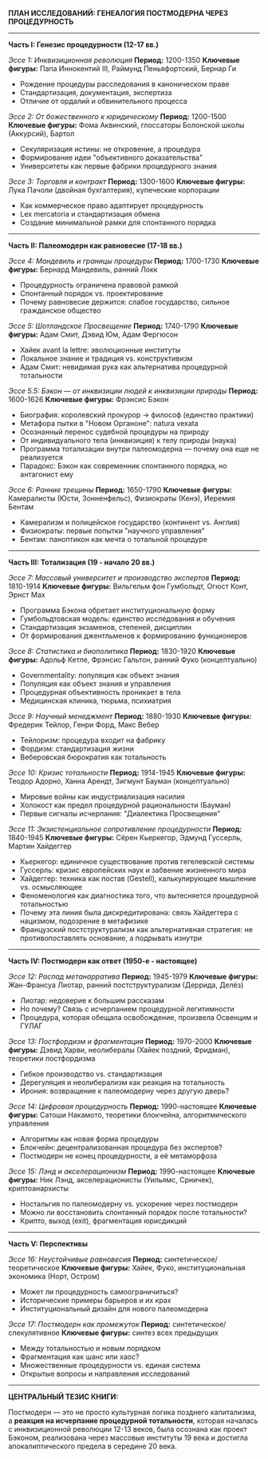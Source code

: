 **ПЛАН ИССЛЕДОВАНИЙ: ГЕНЕАЛОГИЯ ПОСТМОДЕРНА ЧЕРЕЗ ПРОЦЕДУРНОСТЬ**

---

**Часть I: Генезис процедурности (12-17 вв.)**

*Эссе 1: Инквизиционная революция*
**Период:** 1200-1350
**Ключевые фигуры:** Папа Иннокентий III, Раймунд Пеньяфортский, Бернар Ги
- Рождение процедуры расследования в каноническом праве
- Стандартизация, документация, экспертиза
- Отличие от ордалий и обвинительного процесса

*Эссе 2: От божественного к юридическому*
**Период:** 1200-1500
**Ключевые фигуры:** Фома Аквинский, глоссаторы Болонской школы (Аккурсий), Бартол
- Секуляризация истины: не откровение, а процедура
- Формирование идеи "объективного доказательства"
- Университеты как первые фабрики процедурного знания

*Эссе 3: Торговля и контракт*
**Период:** 1300-1600
**Ключевые фигуры:** Лука Пачоли (двойная бухгалтерия), купеческие корпорации
- Как коммерческое право адаптирует процедурность
- Lex mercatoria и стандартизация обмена
- Создание минимальной рамки для спонтанного порядка

---

**Часть II: Палеомодерн как равновесие (17-18 вв.)**

*Эссе 4: Мандевиль и границы процедуры*
**Период:** 1700-1730
**Ключевые фигуры:** Бернард Мандевиль, ранний Локк
- Процедурность ограничена правовой рамкой
- Спонтанный порядок vs. проектирование
- Почему равновесие держится: слабое государство, сильное гражданское общество

*Эссе 5: Шотландское Просвещение*
**Период:** 1740-1790
**Ключевые фигуры:** Адам Смит, Дэвид Юм, Адам Фергюсон
- Хайек avant la lettre: эволюционные институты
- Локальное знание и традиция vs. конструктивизм
- Адам Смит: невидимая рука как альтернатива процедурной тотальности

*Эссе 5.5: Бэкон — от инквизиции людей к инквизиции природы*
**Период:** 1600-1626
**Ключевые фигуры:** Фрэнсис Бэкон
- Биография: королевский прокурор → философ (единство практики)
- Метафора пытки в "Новом Органоне": natura vexata
- Осознанный перенос судебной процедуры на природу
- От индивидуального тела (инквизиция) к телу природы (наука)
- Программа тотализации внутри палеомодерна — почему она еще не реализуется
- Парадокс: Бэкон как современник спонтанного порядка, но антагонист ему

*Эссе 6: Ранние трещины*
**Период:** 1650-1790
**Ключевые фигуры:** Камералисты (Юсти, Зонненфельс), Физиократы (Кенэ), Иеремия Бентам
- Камерализм и полицейское государство (континент vs. Англия)
- Физиократы: первые попытки "научного управления"
- Бентам: паноптикон как мечта о тотальной процедуре

---

**Часть III: Тотализация (19 - начало 20 вв.)**

*Эссе 7: Массовый университет и производство экспертов*
**Период:** 1810-1914
**Ключевые фигуры:** Вильгельм фон Гумбольдт, Огюст Конт, Эрнст Мах
- Программа Бэкона обретает институциональную форму
- Гумбольдтовская модель: единство исследования и обучения
- Стандартизация экзаменов, степеней, дисциплин
- От формирования джентльменов к формированию функционеров

*Эссе 8: Статистика и биополитика*
**Период:** 1830-1920
**Ключевые фигуры:** Адольф Кетле, Фрэнсис Гальтон, ранний Фуко (концептуально)
- Governmentality: популяция как объект знания
- Популяция как объект знания и управления
- Процедурная объективность проникает в тела
- Медицинская клиника, тюрьма, психиатрия

*Эссе 9: Научный менеджмент*
**Период:** 1880-1930
**Ключевые фигуры:** Фредерик Тейлор, Генри Форд, Макс Вебер
- Тейлоризм: процедура входит на фабрику
- Фордизм: стандартизация жизни
- Веберовская бюрократия как тотальность

*Эссе 10: Кризис тотальности*
**Период:** 1914-1945
**Ключевые фигуры:** Теодор Адорно, Ханна Арендт, Зигмунт Бауман (концептуально)
- Мировые войны как индустриализация насилия
- Холокост как предел процедурной рациональности (Бауман)
- Первые сигналы исчерпания: "Диалектика Просвещения"

*Эссе 11: Экзистенциальное сопротивление процедурности*
**Период:** 1840-1945
**Ключевые фигуры:** Сёрен Кьеркегор, Эдмунд Гуссерль, Мартин Хайдеггер
- Кьеркегор: единичное существование против гегелевской системы
- Гуссерль: кризис европейских наук и забвение жизненного мира
- Хайдеггер: техника как постав (Gestell), калькулирующее мышление vs. осмысляющее
- Феноменология как диагностика того, что вытесняется процедурной тотальностью
- Почему эта линия была дискредитирована: связь Хайдеггера с нацизмом, подозрение в метафизике
- Французский постструктурализм как альтернативная стратегия: не противопоставлять основание, а подрывать изнутри
---

**Часть IV: Постмодерн как ответ (1950-е - настоящее)**

*Эссе 12: Распад метанарратива*
**Период:** 1945-1979
**Ключевые фигуры:** Жан-Франсуа Лиотар, ранний постструктурализм (Деррида, Делёз)
- Лиотар: недоверие к большим рассказам
- Но почему? Связь с исчерпанием процедурной легитимности
- Процедура, которая обещала освобождение, произвела Освенцим и ГУЛАГ

*Эссе 13: Постфордизм и фрагментация*
**Период:** 1970-2000
**Ключевые фигуры:** Дэвид Харви, неолибералы (Хайек поздний, Фридман), теоретики постфордизма
- Гибкое производство vs. стандартизация
- Дерегуляция и неолиберализм как реакция на тотальность
- Ирония: возвращение к палеомодерну через другую дверь?

*Эссе 14: Цифровая процедурность*
**Период:** 1990-настоящее
**Ключевые фигуры:** Сатоши Накамото, теоретики блокчейна, алгоритмического управления
- Алгоритмы как новая форма процедуры
- Блокчейн: децентрализованная процедура без экспертов?
- Постмодерн не конец процедурности, а её метаморфоза

*Эссе 15: Лэнд и акселерационизм*
**Период:** 1990-настоящее
**Ключевые фигуры:** Ник Лэнд, акселерационисты (Уильямс, Срничек), криптоанархисты
- Ностальгия по палеомодерну vs. ускорение через постмодерн
- Можно ли восстановить спонтанный порядок после тотальности?
- Крипто, выход (exit), фрагментация юрисдикций

---

**Часть V: Перспективы**

*Эссе 16: Неустойчивые равновесия*
**Период:** синтетическое/теоретическое
**Ключевые фигуры:** Хайек, Фуко, институциональная экономика (Норт, Остром)
- Может ли процедурность самоограничиться?
- Исторические примеры барьеров и их крах
- Институциональный дизайн для нового палеомодерна

*Эссе 17: Постмодерн как промежуток*
**Период:** синтетическое/спекулятивное
**Ключевые фигуры:** синтез всех предыдущих
- Между тотальностью и новым порядком
- Фрагментация как шанс или хаос?
- Множественные процедурности vs. единая система
- Открытые вопросы и направления исследований

---

**ЦЕНТРАЛЬНЫЙ ТЕЗИС КНИГИ:**

Постмодерн — это не просто культурная логика позднего капитализма, а **реакция на исчерпание процедурной тотальности**, которая началась с инквизиционной революции 12-13 веков, была осознана как проект Бэконом, реализована через массовые институты 19 века и достигла апокалиптического предела в середине 20 века.